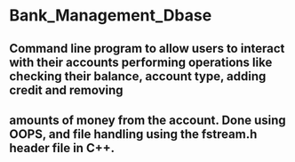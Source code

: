 # Bank_Management_Dbase
## Command line program to allow users to interact with their accounts performing operations like checking their balance, account type, adding credit and removing 
## amounts of money from the account. Done using OOPS, and file handling using the fstream.h header file in C++.
